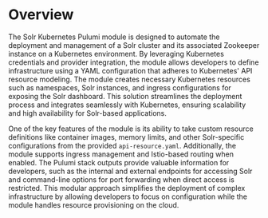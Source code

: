 # Overview

The Solr Kubernetes Pulumi module is designed to automate the deployment and management of a Solr cluster and its associated Zookeeper instance on a Kubernetes environment. By leveraging Kubernetes credentials and provider integration, the module allows developers to define infrastructure using a YAML configuration that adheres to Kubernetes' API resource modeling. The module creates necessary Kubernetes resources such as namespaces, Solr instances, and ingress configurations for exposing the Solr dashboard. This solution streamlines the deployment process and integrates seamlessly with Kubernetes, ensuring scalability and high availability for Solr-based applications.

One of the key features of the module is its ability to take custom resource definitions like container images, memory limits, and other Solr-specific configurations from the provided `api-resource.yaml`. Additionally, the module supports ingress management and Istio-based routing when enabled. The Pulumi stack outputs provide valuable information for developers, such as the internal and external endpoints for accessing Solr and command-line options for port forwarding when direct access is restricted. This modular approach simplifies the deployment of complex infrastructure by allowing developers to focus on configuration while the module handles resource provisioning on the cloud.